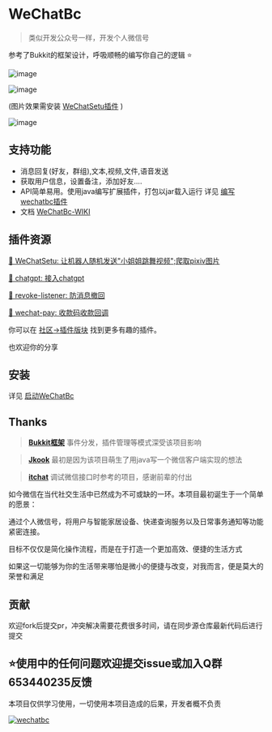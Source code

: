 # WeChatBc

> 类似开发公众号一样，开发个人微信号

参考了Bukkit的框架设计，呼吸顺畅的编写你自己的逻辑 ⭐

![image](https://github.com/meteorOSS/WeChatBc/assets/61687266/86f34b62-5f5b-4a3d-a3cc-cc151606b495)

![image](https://github.com/meteorOSS/WeChatBc/assets/61687266/dc4bce02-e5c2-416f-9f90-312f1004b9b0)

(图片效果需安装 [WeChatSetu插件](https://github.com/meteorOSS/WeChatSetu) )

![image](https://github.com/meteorOSS/wechat-bc/assets/61687266/a5cde024-318d-4c04-b87b-7f56bc7fafa3)

## 支持功能

* 消息回复(好友，群组),文本,视频,文件,语音发送
* 获取用户信息，设置备注，添加好友....
* API简单易用。使用java编写扩展插件，打包以jar载入运行 详见 [编写wechatbc插件](https://github.com/meteorOSS/WeChatBc/wiki/%E7%BC%96%E5%86%99WeChatBc%E6%8F%92%E4%BB%B6)
* 文档 [WeChatBc-WIKI](https://github.com/meteorOSS/WeChatBc/wiki)

## 插件资源

[📌 WeChatSetu: 让机器人随机发送"小姐姐跳舞视频";爬取pixiv图片](https://github.com/meteorOSS/WeChatSetu)

[📌 chatgpt: 接入chatgpt](https://github.com/meteorOSS/wechat-gpt)

[📌 revoke-listener: 防消息撤回](https://github.com/meteorOSS/revoke-listener)

[📌 wechat-pay: 收款码收款回调](https://github.com/meteorOSS/wechat-pay)



你可以在 [社区->插件版块](https://github.com/meteorOSS/wechat-bc/discussions/categories/%E6%8F%92%E4%BB%B6%E8%B5%84%E6%BA%90) 找到更多有趣的插件。

也欢迎你的分享

## 安装

详见 [启动WeChatBc](https://github.com/meteorOSS/WeChatBc/wiki/%E5%90%AF%E5%8A%A8WeChatBc)

## Thanks

> **[Bukkit框架](https://github.com/Bukkit/Bukkit)** 事件分发，插件管理等模式深受该项目影响

> **[Jkook](https://github.com/SNWCreations/JKook)** 最初是因为该项目萌生了用java写一个微信客户端实现的想法

> **[itchat](https://github.com/littlecodersh/itchat)** 调试微信接口时参考的项目，感谢前辈的付出


如今微信在当代社交生活中已然成为不可或缺的一环。本项目最初诞生于一个简单的愿景：

通过个人微信号，将用户与智能家居设备、快递查询服务以及日常事务通知等功能紧密连接。

目标不仅仅是简化操作流程，而是在于打造一个更加高效、便捷的生活方式

如果这一切能够为你的生活带来哪怕是微小的便捷与改变，对我而言，便是莫大的荣誉和满足

## 贡献

欢迎fork后提交pr，冲突解决需要花费很多时间，请在同步源仓库最新代码后进行提交


## ⭐使用中的任何问题欢迎提交issue或加入Q群653440235反馈

本项目仅供学习使用，一切使用本项目造成的后果，开发者概不负责

[![wechatbc](https://api.star-history.com/svg?repos=meteorOSS/wechat-bc&type=Date)](https://star-history.com/#meteorOSS/wechat-bc&Date)




















